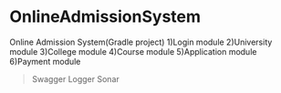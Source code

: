 # OnlineAdmissionSystem
Online Admission System(Gradle project)
1)Login module
2)University module
3)College module
4)Course module
5)Application module
6)Payment module

>Swagger
>Logger
>Sonar
